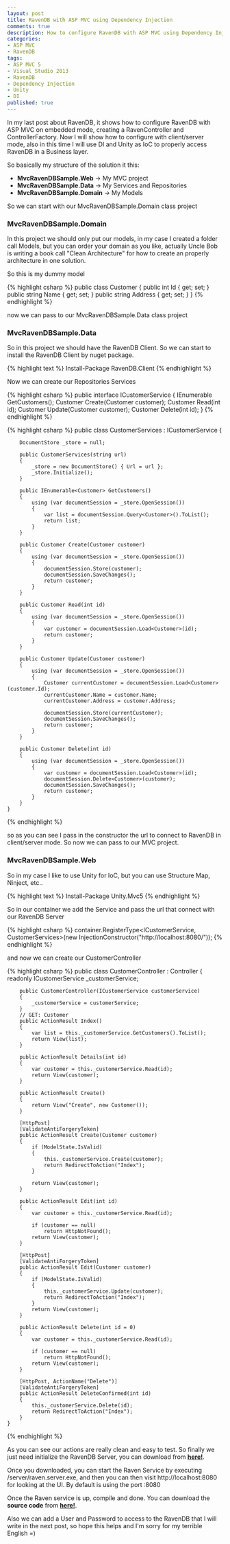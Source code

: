 ```yaml
---
layout: post
title: RavenDB with ASP MVC using Dependency Injection
comments: true
description: How to configure RavenDB with ASP MVC using Dependency Injection
categories:
- ASP MVC
- RavenDB
tags:
- ASP MVC 5
- Visual Studio 2013
- RavenDB
- Dependency Injection
- Unity
- DI
published: true
---
```


In my last post about RavenDB, it shows how to configure RavenDB with ASP MVC on embedded mode, creating a RavenController and ControllerFactory.
Now I will show how to configure with client/server mode, also in this time I will use DI and Unity as IoC to properly access RavenDB in a Business layer.

So basically my structure of the solution it this:

* **MvcRavenDBSample.Web** -> My MVC project
* **MvcRavenDBSample.Data** -> My Services and Repositories
* **MvcRavenDBSample.Domain** -> My Models

So we can start with our MvcRavenDBSample.Domain class project

### MvcRavenDBSample.Domain

In this project we should only put our models, in my case I created a folder call Models, 
but you can order your domain as you like, actually Uncle Bob is writing a book call "Clean Architecture" 
for how to create an properly architecture in one solution.

So this is my dummy model

{% highlight csharp %}
	public class Customer
	{
		public int Id { get; set; }
		public string Name { get; set; }
		public string Address { get; set; }
	}
{% endhighlight %}

now we can pass to our MvcRavenDBSample.Data class project

### MvcRavenDBSample.Data

So in this project we should have the RavenDB Client. So we can start to install the RavenDB Client by nuget package. 

{% highlight text %}
Install-Package RavenDB.Client
{% endhighlight %}

Now we can create our Repositories Services

{% highlight csharp %}
 public interface ICustomerService
    {
        IEnumerable<Customer> GetCustomers();
        Customer Create(Customer customer);
        Customer Read(int id);
        Customer Update(Customer customer);
        Customer Delete(int id);
    }
{% endhighlight %}

{% highlight csharp %}
 public class CustomerServices : ICustomerService
    {

        DocumentStore _store = null;

        public CustomerServices(string url)
        {
            _store = new DocumentStore() { Url = url };
            _store.Initialize();
        }
        
        public IEnumerable<Customer> GetCustomers()
        {
            using (var documentSession = _store.OpenSession())
            {
                var list = documentSession.Query<Customer>().ToList();
                return list;
            }
        }

        public Customer Create(Customer customer)
        {
            using (var documentSession = _store.OpenSession())
            {
                documentSession.Store(customer);
                documentSession.SaveChanges();
                return customer;
            }
        }

        public Customer Read(int id)
        {
            using (var documentSession = _store.OpenSession())
            {
                var customer = documentSession.Load<Customer>(id);
                return customer;
            }
        }

        public Customer Update(Customer customer)
        {
            using (var documentSession = _store.OpenSession())
            {
                Customer currentCustomer = documentSession.Load<Customer>(customer.Id);
                currentCustomer.Name = customer.Name;
                currentCustomer.Address = customer.Address;

                documentSession.Store(currentCustomer);
                documentSession.SaveChanges();
                return customer;
            }
        }

        public Customer Delete(int id)
        {
            using (var documentSession = _store.OpenSession())
            {
                var customer = documentSession.Load<Customer>(id);
                documentSession.Delete<Customer>(customer);
                documentSession.SaveChanges();
                return customer;
            }
        }
    }
{% endhighlight %}

so as you can see I pass in the constructor the url to connect to RavenDB in client/server mode. So now
we can pass to our MVC project.

### MvcRavenDBSample.Web

So in my case I like to use Unity for IoC, but you can use Structure Map, Ninject, etc..

{% highlight text %}
Install-Package Unity.Mvc5
{% endhighlight %}

So in our container we add the Service and pass the url that connect with our RavenDB Server

{% highlight csharp %}
container.RegisterType<ICustomerService, CustomerServices>(new InjectionConstructor("http://localhost:8080/"));
{% endhighlight %}

and now we can create our CustomerController

{% highlight csharp %}
public class CustomerController : Controller
    {
        readonly ICustomerService _customerService;

        public CustomerController(ICustomerService customerService)
        {
            _customerService = customerService;
        }
        // GET: Customer
        public ActionResult Index()
        {
            var list = this._customerService.GetCustomers().ToList();
            return View(list);
        }

        public ActionResult Details(int id)
        {
            var customer = this._customerService.Read(id);
            return View(customer);
        }

        public ActionResult Create()
        {
            return View("Create", new Customer());
        }

        [HttpPost]
        [ValidateAntiForgeryToken]
        public ActionResult Create(Customer customer)
        {
            if (ModelState.IsValid)
            {
                this._customerService.Create(customer);
                return RedirectToAction("Index");
            }

            return View(customer);
        }

        public ActionResult Edit(int id)
        {
            var customer = this._customerService.Read(id);

            if (customer == null)
                return HttpNotFound();
            return View(customer);
        }

        [HttpPost]
        [ValidateAntiForgeryToken]
        public ActionResult Edit(Customer customer)
        {
            if (ModelState.IsValid)
            {
                this._customerService.Update(customer);
                return RedirectToAction("Index");
            }
            return View(customer);
        }

        public ActionResult Delete(int id = 0)
        {
            var customer = this._customerService.Read(id);

            if (customer == null)
                return HttpNotFound();
            return View(customer);
        }

        [HttpPost, ActionName("Delete")]
        [ValidateAntiForgeryToken]
        public ActionResult DeleteConfirmed(int id)
        {
            this._customerService.Delete(id);
            return RedirectToAction("Index");
        }
    }
{% endhighlight %}

As you can see our actions are really clean and easy to test. So finally we just need initialize the RavenDB Server, you can download from **[here!](http://ravendb.net/download)**.

Once you downloaded, you can start the Raven Service by executing /server/raven.server.exe, and then you can then visit
http://localhost:8080 for looking at the UI. By default is using the port :8080

Once the Raven service is up, compile and done. You can download the **source code** from **[here!](https://github.com/lvasquez/RavenDBAspMvc)**.

Also we can add a User and Password to access to the RavenDB that I will write in the next post, 
so hope this helps and I'm sorry for my terrible English =)




